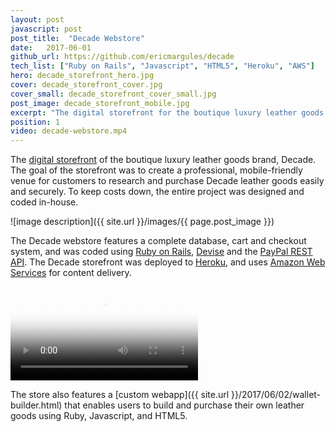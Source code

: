 ```yaml
---
layout: post
javascript: post
post_title:  "Decade Webstore"
date:   2017-06-01
github_url: https://github.com/ericmargules/decade
tech_list: ["Ruby on Rails", "Javascript", "HTML5", "Heroku", "AWS"]
hero: decade_storefront_hero.jpg
cover: decade_storefront_cover.jpg
cover_small: decade_storefront_cover_small.jpg
post_image: decade_storefront_mobile.jpg
excerpt: "The digital storefront for the boutique luxury leather goods brand, Decade. The webstore features a complete database, cart and checkout system that allow users to design and purchase their own leather goods."
position: 1
video: decade-webstore.mp4
---
```


The [digital storefront](http://www.decadeleather.com) of the boutique luxury leather goods brand, Decade. The goal of the storefront was to create a professional, mobile-friendly venue for customers to research and purchase Decade leather goods easily and securely. To keep costs down, the entire project was designed and coded in-house. 

![image description]({{ site.url }}/images/{{ page.post_image }})

The Decade webstore features a complete database, cart and checkout system, and was coded using [Ruby on Rails](http://rubyonrails.org/), [Devise](https://rubygems.org/gems/devise/versions/4.2.0) and the [PayPal REST API](https://developer.paypal.com/docs/api/). The Decade storefront was deployed to [Heroku](https://www.heroku.com/), and uses [Amazon Web Services](https://aws.amazon.com/) for content delivery. 

<video class="post_video" poster="{{ site.url }}/images/{{ page.hero }}" controls>
	<source src="{{ site.url }}/videos/{{ page.video }}" type="video/mp4">
	Your browser does not support the video tag.
</video>

The store also features a [custom webapp]({{ site.url }}/2017/06/02/wallet-builder.html) that enables users to build and purchase their own leather goods using Ruby, Javascript, and HTML5.